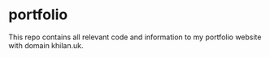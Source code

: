 # portfolio
This repo contains all relevant code and information to my portfolio website with domain khilan.uk.

